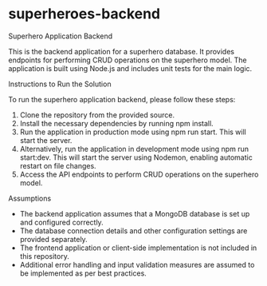 # superheroes-backend

Superhero Application Backend

This is the backend application for a superhero database. It provides endpoints for performing CRUD operations on the superhero model. The application is built using Node.js and includes unit tests for the main logic.

Instructions to Run the Solution

To run the superhero application backend, please follow these steps:

1. Clone the repository from the provided source.
2. Install the necessary dependencies by running npm install.
3. Run the application in production mode using npm run start. This will start the server.
4. Alternatively, run the application in development mode using npm run start:dev. This will start the server using Nodemon, enabling automatic restart on file changes.
5. Access the API endpoints to perform CRUD operations on the superhero model.

Assumptions

- The backend application assumes that a MongoDB database is set up and configured correctly.
- The database connection details and other configuration settings are provided separately.
- The frontend application or client-side implementation is not included in this repository.
- Additional error handling and input validation measures are assumed to be implemented as per best practices.
